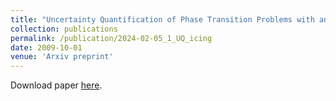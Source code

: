 ```yaml
---
title: "Uncertainty Quantification of Phase Transition Problems with an Injection Boundary"
collection: publications
permalink: /publication/2024-02-05_1_UQ_icing
date: 2009-10-01
venue: 'Arxiv preprint'
---
```


Download paper [here](http://arxiv.org/abs/2402.02806).
